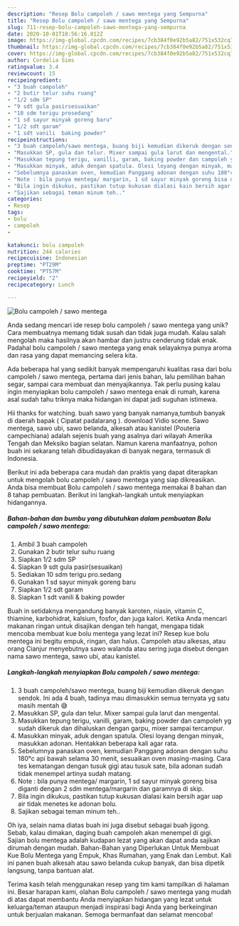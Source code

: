 ```yaml
---
description: "Resep Bolu campoleh / sawo mentega yang Sempurna"
title: "Resep Bolu campoleh / sawo mentega yang Sempurna"
slug: 711-resep-bolu-campoleh-sawo-mentega-yang-sempurna
date: 2020-10-01T18:56:16.012Z
image: https://img-global.cpcdn.com/recipes/7cb384f0e92b5a82/751x532cq70/bolu-campoleh-sawo-mentega-foto-resep-utama.jpg
thumbnail: https://img-global.cpcdn.com/recipes/7cb384f0e92b5a82/751x532cq70/bolu-campoleh-sawo-mentega-foto-resep-utama.jpg
cover: https://img-global.cpcdn.com/recipes/7cb384f0e92b5a82/751x532cq70/bolu-campoleh-sawo-mentega-foto-resep-utama.jpg
author: Cordelia Sims
ratingvalue: 3.4
reviewcount: 15
recipeingredient:
- "3 buah campoleh"
- "2 butir telur suhu ruang"
- "1/2 sdm SP"
- "9 sdt gula pasirsesuaikan"
- "10 sdm terigu prosedang"
- "1 sd sayur minyak goreng baru"
- "1/2 sdt garam"
- "1 sdt vanili  baking powder"
recipeinstructions:
- "3 buah campoleh/sawo mentega, buang biji kemudian dikeruk dengan sendok. Ini ada 4 buah, tadinya mau dimasukkin semua ternyata yg satu masih mentah 😅"
- "Masukkan SP, gula dan telur. Mixer sampai gula larut dan mengental."
- "Masukkan tepung terigu, vanilli, garam, baking powder dan campoleh yg sudah dikeruk dan dihaluskan dengan garpu, mixer sampai tercampur."
- "Masukkan minyak, aduk dengan spatula. Olesi loyang dengan minyak, masukkan adonan. Hentakkan beberapa kali agar rata."
- "Sebelumnya panaskan oven, kemudian Panggang adonan dengan suhu 180°c api bawah selama 30 menit, sesuaikan oven masing-masing. Cara tes kematangan dengan tusuk gigi atau tusuk sate, bila adonan sudah tidak menempel artinya sudah matang."
- "Note : bila punya mentega/ margarin, 1 sd sayur minyak goreng bisa diganti dengan 2 sdm mentega/margarin dan garamnya di skip."
- "Bila ingin dikukus, pastikan tutup kukusan dialasi kain bersih agar uap air tidak menetes ke adonan bolu."
- "Sajikan sebagai teman minum teh.."
categories:
- Resep
tags:
- bolu
- campoleh
- 

katakunci: bolu campoleh  
nutrition: 244 calories
recipecuisine: Indonesian
preptime: "PT29M"
cooktime: "PT57M"
recipeyield: "2"
recipecategory: Lunch

---
```



![Bolu campoleh / sawo mentega](https://img-global.cpcdn.com/recipes/7cb384f0e92b5a82/751x532cq70/bolu-campoleh-sawo-mentega-foto-resep-utama.jpg)

Anda sedang mencari ide resep bolu campoleh / sawo mentega yang unik? Cara membuatnya memang tidak susah dan tidak juga mudah. Kalau salah mengolah maka hasilnya akan hambar dan justru cenderung tidak enak. Padahal bolu campoleh / sawo mentega yang enak selayaknya punya aroma dan rasa yang dapat memancing selera kita.

Ada beberapa hal yang sedikit banyak mempengaruhi kualitas rasa dari bolu campoleh / sawo mentega, pertama dari jenis bahan, lalu pemilihan bahan segar, sampai cara membuat dan menyajikannya. Tak perlu pusing kalau ingin menyiapkan bolu campoleh / sawo mentega enak di rumah, karena asal sudah tahu triknya maka hidangan ini dapat jadi suguhan istimewa.

Hii thanks for watching. buah sawo yang banyak namanya,tumbuh banyak di daerah bapak ( Cipatat padalarang ). download Vidio scene. Sawo mentega, sawo ubi, sawo belanda, alkesah atau kanistel (Pouteria campechiana) adalah sejenis buah yang asalnya dari wilayah Amerika Tengah dan Meksiko bagian selatan. Namun karena manfaatnya, pohon buah ini sekarang telah dibudidayakan di banyak negara, termasuk di Indonesia.


Berikut ini ada beberapa cara mudah dan praktis yang dapat diterapkan untuk mengolah bolu campoleh / sawo mentega yang siap dikreasikan. Anda bisa membuat Bolu campoleh / sawo mentega memakai 8 bahan dan 8 tahap pembuatan. Berikut ini langkah-langkah untuk menyiapkan hidangannya.

<!--inarticleads1-->

##### Bahan-bahan dan bumbu yang dibutuhkan dalam pembuatan Bolu campoleh / sawo mentega:

1. Ambil 3 buah campoleh
1. Gunakan 2 butir telur suhu ruang
1. Siapkan 1/2 sdm SP
1. Siapkan 9 sdt gula pasir(sesuaikan)
1. Sediakan 10 sdm terigu pro.sedang
1. Gunakan 1 sd sayur minyak goreng baru
1. Siapkan 1/2 sdt garam
1. Siapkan 1 sdt vanili &amp; baking powder


Buah in setidaknya mengandung banyak karoten, niasin, vitamin C, thiamine, karbohidrat, kalsium, fosfor, dan juga kalori. Ketika Anda mencari makanan ringan untuk disajikan dengan teh hangat, mengapa tidak mencoba membuat kue bolu mentega yang lezat ini? Resep kue bolu mentega ini begitu empuk, ringan, dan halus. Campoleh atau alkesas, atau orang Cianjur menyebutnya sawo walanda atau sering juga disebut dengan nama sawo mentega, sawo ubi, atau kanistel. 

<!--inarticleads2-->

##### Langkah-langkah menyiapkan Bolu campoleh / sawo mentega:

1. 3 buah campoleh/sawo mentega, buang biji kemudian dikeruk dengan sendok. Ini ada 4 buah, tadinya mau dimasukkin semua ternyata yg satu masih mentah 😅
1. Masukkan SP, gula dan telur. Mixer sampai gula larut dan mengental.
1. Masukkan tepung terigu, vanilli, garam, baking powder dan campoleh yg sudah dikeruk dan dihaluskan dengan garpu, mixer sampai tercampur.
1. Masukkan minyak, aduk dengan spatula. Olesi loyang dengan minyak, masukkan adonan. Hentakkan beberapa kali agar rata.
1. Sebelumnya panaskan oven, kemudian Panggang adonan dengan suhu 180°c api bawah selama 30 menit, sesuaikan oven masing-masing. Cara tes kematangan dengan tusuk gigi atau tusuk sate, bila adonan sudah tidak menempel artinya sudah matang.
1. Note : bila punya mentega/ margarin, 1 sd sayur minyak goreng bisa diganti dengan 2 sdm mentega/margarin dan garamnya di skip.
1. Bila ingin dikukus, pastikan tutup kukusan dialasi kain bersih agar uap air tidak menetes ke adonan bolu.
1. Sajikan sebagai teman minum teh..


Oh iya, selain nama diatas buah ini juga disebut sebagai buah jigong. Sebab, kalau dimakan, daging buah campoleh akan menempel di gigi. Sajian bolu mentega adalah kudapan lezat yang akan dapat anda sajikan dirumah dengan mudah. Bahan-Bahan yang Diperlukan Untuk Membuat Kue Bolu Mentega yang Empuk, Khas Rumahan, yang Enak dan Lembut. Kali ini panen buah alkesah atau sawo belanda cukup banyak, dan bisa dipetik langsung, tanpa bantuan alat. 

Terima kasih telah menggunakan resep yang tim kami tampilkan di halaman ini. Besar harapan kami, olahan Bolu campoleh / sawo mentega yang mudah di atas dapat membantu Anda menyiapkan hidangan yang lezat untuk keluarga/teman ataupun menjadi inspirasi bagi Anda yang berkeinginan untuk berjualan makanan. Semoga bermanfaat dan selamat mencoba!

